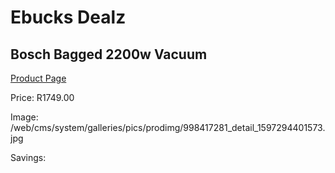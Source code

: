 
# Ebucks Dealz
## Bosch Bagged 2200w Vacuum
[Product Page](https://www.ebucks.com/web/shop/productSelected.do?prodId=998417281&catId=998409624)

Price: R1749.00

Image: /web/cms/system/galleries/pics/prodimg/998417281_detail_1597294401573.jpg

Savings: 


	
